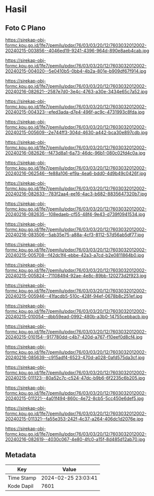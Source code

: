 # Hasil

## Foto C Plano

https://sirekap-obj-formc.kpu.go.id/1fe7/pemilu/pdpr/76/03/03/20/12/7603032012002-20240215-003856--4046ed19-9241-4396-964d-890e8aeb4cab.jpg

https://sirekap-obj-formc.kpu.go.id/1fe7/pemilu/pdpr/76/03/03/20/12/7603032012002-20240215-004020--5e0410b5-0bb4-4b2a-801e-b909df67f914.jpg

https://sirekap-obj-formc.kpu.go.id/1fe7/pemilu/pdpr/76/03/03/20/12/7603032012002-20240216-082621--2587e7d0-3e4c-4763-a30e-3434e65c7a52.jpg

https://sirekap-obj-formc.kpu.go.id/1fe7/pemilu/pdpr/76/03/03/20/12/7603032012002-20240215-004323--efed3ada-d7e4-496f-ac9c-4731993c8fda.jpg

https://sirekap-obj-formc.kpu.go.id/1fe7/pemilu/pdpr/76/03/03/20/12/7603032012002-20240215-005609--2e744ff3-304d-4630-a442-bca30e897cdb.jpg

https://sirekap-obj-formc.kpu.go.id/1fe7/pemilu/pdpr/76/03/03/20/12/7603032012002-20240216-082626--f473d8a1-6a73-46dc-96b1-080c02fd4c0a.jpg

https://sirekap-obj-formc.kpu.go.id/1fe7/pemilu/pdpr/76/03/03/20/12/7603032012002-20240216-062546--fe88a106-ef9a-4ea6-bdd0-4d9b49c0426f.jpg

https://sirekap-obj-formc.kpu.go.id/1fe7/pemilu/pdpr/76/03/03/20/12/7603032012002-20240216-082633--783f2aa4-ee16-4ac3-b682-8835647320b7.jpg

https://sirekap-obj-formc.kpu.go.id/1fe7/pemilu/pdpr/76/03/03/20/12/7603032012002-20240216-082635--108edaeb-cf55-48f4-9e43-d739f0941534.jpg

https://sirekap-obj-formc.kpu.go.id/1fe7/pemilu/pdpr/76/03/03/20/12/7603032012002-20240216-083506--5ab35e75-a88a-4cf3-8112-57d56ab5df77.jpg

https://sirekap-obj-formc.kpu.go.id/1fe7/pemilu/pdpr/76/03/03/20/12/7603032012002-20240215-005708--f42dc1f4-ebbe-42a3-a7cd-b2e0811864b0.jpg

https://sirekap-obj-formc.kpu.go.id/1fe7/pemilu/pdpr/76/03/03/20/12/7603032012002-20240215-005824--71108494-92ae-4e8c-89bb-120273d2f923.jpg

https://sirekap-obj-formc.kpu.go.id/1fe7/pemilu/pdpr/76/03/03/20/12/7603032012002-20240215-005946--41facdb5-510c-428f-94ef-0678b8c251ef.jpg

https://sirekap-obj-formc.kpu.go.id/1fe7/pemilu/pdpr/76/03/03/20/12/7603032012002-20240215-010054--dbb59ead-0992-480b-a3b0-14755cebbacb.jpg

https://sirekap-obj-formc.kpu.go.id/1fe7/pemilu/pdpr/76/03/03/20/12/7603032012002-20240215-010154--917780dd-c4b7-420d-a767-f10eef0d8cf4.jpg

https://sirekap-obj-formc.kpu.go.id/1fe7/pemilu/pdpr/76/03/03/20/12/7603032012002-20240216-085639--c915adf4-6523-470d-a028-0afd575da3cf.jpg

https://sirekap-obj-formc.kpu.go.id/1fe7/pemilu/pdpr/76/03/03/20/12/7603032012002-20240215-011123--80a52c7c-c524-47dc-b9b6-6f2235c6b205.jpg

https://sirekap-obj-formc.kpu.go.id/1fe7/pemilu/pdpr/76/03/03/20/12/7603032012002-20240215-011221--4a01f494-860c-4e72-8cb5-5cc450e6def5.jpg

https://sirekap-obj-formc.kpu.go.id/1fe7/pemilu/pdpr/76/03/03/20/12/7603032012002-20240215-011321--fa55e353-242f-4c37-a264-406dc1d2076e.jpg

https://sirekap-obj-formc.kpu.go.id/1fe7/pemilu/pdpr/76/03/03/20/12/7603032012002-20240216-082619--4030c067-4e80-4fc0-a15f-8d485d12ab70.jpg


## Metadata

| Key        | Value               |
| ---------- | ------------------- |
| Time Stamp | 2024-02-25 23:03:41 |
| Kode Dapil | 7601                |



